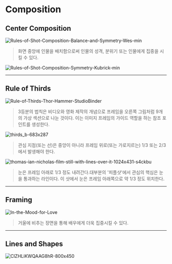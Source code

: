 Composition
=============
Center Composition
-------------------
![Rules-of-Shot-Composition-Balance-and-Symmetry-Wes-min](https://user-images.githubusercontent.com/71237760/95669971-e8113400-0bc0-11eb-8946-124e98e6f90e.jpg)

> 화면 중앙에 인물을 배치함으로써 인물의 성격, 분위기 또는 인물에게 집중을 시킬 수 있다.

![Rules-of-Shot-Composition-Symmetry-Kubrick-min](https://user-images.githubusercontent.com/71237760/95669950-d0d24680-0bc0-11eb-9f18-9d63db1a6da7.jpg)



***
Rule of Thirds
---------------------
![Rule-of-Thirds-Thor-Hammer-StudioBinder](https://user-images.githubusercontent.com/71237760/95668895-c27e2d80-0bb4-11eb-8d4e-65dd86d67dc6.jpg)

> 3등분의 법칙은 비디오와 영화 제작의 개념으로 프레임을 오른쪽 그림처럼 9개의 가상 섹션으로 나눈 것이다. 이는 이미지 프레임의 가이드 역할을 하는 참조 포인트를 생성한다.

![thirds_b-683x287](https://user-images.githubusercontent.com/71237760/95668880-906ccb80-0bb4-11eb-89b6-12d1afaedff1.jpg)

> 관심 지점(또는 선)은 중앙이 아니라 프레임 위로(또는 가로지르는) 1/3 또는 2/3에서 발생해야 한다. 

![thomas-ian-nicholas-film-still-with-lines-over-it-1024x431-s4ckbu](https://user-images.githubusercontent.com/71237760/95668859-48e63f80-0bb4-11eb-8d16-10f445fb1797.jpg)

> 눈은 프레임 아래로 1/3 정도 내려간다.대부분의 '피플샷'에서 관심의 핵심은 눈을 통과하는 라인이다. 이 샷에서 눈은 프레임 아래쪽으로 약 1/3 정도 위치한다.
***
Framing
---------

![In-the-Mood-for-Love](https://user-images.githubusercontent.com/71237760/95669825-b51a7080-0bbf-11eb-83bd-c90b2cc9cb42.jpg)

> 거울에 비추는 장면을 통해 배우에게 더욱 집중시킬 수 있다.
***
Lines and Shapes
----------------

![ClZHLiKWQAAG8hR-800x450](https://user-images.githubusercontent.com/71237760/95669918-6faa7300-0bc0-11eb-86dc-444c49f1b46f.jpg)
